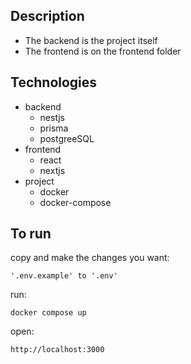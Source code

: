 ## Description
- The backend is the project itself
- The frontend is on the frontend folder


## Technologies
- backend
  - nestjs
  - prisma
  - postgreeSQL
- frontend
  - react
  - nextjs
- project
  - docker
  - docker-compose

## To run
copy and make the changes you want:
```
'.env.example' to '.env'
```

run:
```
docker compose up
```

open:

```
http://localhost:3000
```
